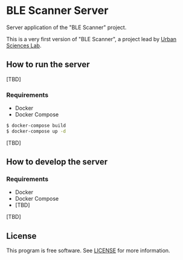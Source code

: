 # BLE Scanner Server

Server application of the "BLE Scanner" project.

This is a very first version of "BLE Scanner", a project lead by [Urban Sciences Lab](https://urbansciences.jp/).

## How to run the server

[TBD]

### Requirements
- Docker
- Docker Compose

```bash
$ docker-compose build
$ docker-compose up -d
```

[TBD]

## How to develop the server

### Requirements
- Docker
- Docker Compose
- [TBD]

[TBD]

## License

This program is free software. See [LICENSE](LICENSE) for more information.
